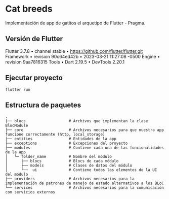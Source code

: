 # Cat breeds
Implementación de app de gatitos el arquetipo de Flutter - Pragma.

## Versión de Flutter
Flutter 3.7.8 • channel stable • https://github.com/flutter/flutter.git
Framework • revision 90c64ed42b • 2023-03-21 11:27:08 -0500
Engine • revision 9aa7816315
Tools • Dart 2.19.5 • DevTools 2.20.1

## Ejecutar proyecto
```
flutter run
```

## Estructura de paquetes
    .
    ├── blocs                   # Archivos que implementan la clase BlocModule
    ├── core                    # Archivos necesarios para que nuestra app funcione correctamente (http, local_storage)
    ├── entities                # Entidades de la app  
    ├── exceptions              # Excepciones del proyecto
    ├── modules                 # Contiene cada una de las funcionalidades de la app
    │   └─ folder_name          # Nombre del módulo
    │      ├── blocs            # Blocs de cada módulo
    │      ├── models           # Clases de datos del módulo
    │      └──  ui              # Contiene todos los elementos de la UI del módulo
    ├── providers               # Archivos necesarios para la implementación de patrones de manejo de estado alternativos a los BLoC
    └── services                # Archivos necesarios para la comunicación con servicios externos